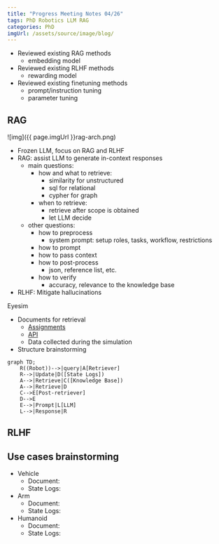 ```yaml
---
title: "Progress Meeting Notes 04/26"
tags: PhD Robotics LLM RAG
categories: PhD
imgUrl: /assets/source/image/blog/
---
```


 - Reviewed existing RAG methods
   - embedding model
 - Reviewed existing RLHF methods
   - rewarding model
 - Reviewed existing finetuning methods
   - prompt/instruction tuning
   - parameter tuning

## RAG

![img]({{ page.imgUrl }}rag-arch.png)

 - Frozen LLM, focus on RAG and RLHF 
 - RAG: assist LLM to generate in-context responses
   - main questions:
     - how and what to retrieve: 
       - similarity for unstructured
       - sql for relational
       - cypher for graph
     - when to retrieve:
       - retrieve after scope is obtained
       - let LLM decide
   - other questions:
     - how to preprocess
       - system prompt: setup roles, tasks, workflow, restrictions
     - how to prompt
     - how to pass context
     - how to post-process
       - json, reference list, etc.
     - how to verify
       - accuracy, relevance to the knowledge base
 - RLHF: Mitigate hallucinations


Eyesim
 - Documents for retrieval
   - [Assignments](https://roblab.org/courses/mobrob/labs/)
   - [API](https://roblab.org/eyebot/robios.html)
   - Data collected during the simulation
 - Structure brainstorming

```mermaid
graph TD;
    R((Robot))-->|query|A[Retriever]
    R-->|Update|D([State Logs])
    A-->|Retrieve|C([Knowledge Base])
    A-->|Retrieve|D
    C-->E[Post-retriever]
    D-->E
    E-->|Prompt|L[LLM]
    L-->|Response|R
```

## RLHF

## Use cases brainstorming
 - Vehicle
   - Document:
   - State Logs:
 - Arm
   - Document:
   - State Logs:
 - Humanoid
   - Document:
   - State Logs:
